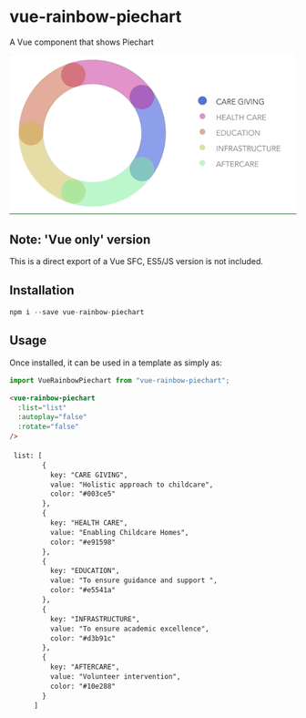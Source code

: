 # vue-rainbow-piechart

A Vue component that shows Piechart

![Screenshot](/screen-capture.gif?raw=true "Example usage")

## Note: 'Vue only' version

This is a direct export of a Vue SFC, ES5/JS version is not included.

## Installation

```js
npm i --save vue-rainbow-piechart
```

## Usage

Once installed, it can be used in a template as simply as:

```js
import VueRainbowPiechart from "vue-rainbow-piechart";
```
```html
<vue-rainbow-piechart
  :list="list"
  :autoplay="false"
  :rotate="false"
/>

 list: [
        {
          key: "CARE GIVING",
          value: "Holistic approach to childcare",
          color: "#003ce5"
        },
        {
          key: "HEALTH CARE",
          value: "Enabling Childcare Homes",
          color: "#e91598"
        },
        {
          key: "EDUCATION",
          value: "To ensure guidance and support ",
          color: "#e5541a"
        },
        {
          key: "INFRASTRUCTURE",
          value: "To ensure academic excellence",
          color: "#d3b91c"
        },
        {
          key: "AFTERCARE",
          value: "Volunteer intervention",
          color: "#10e288"
        }
      ]


```
